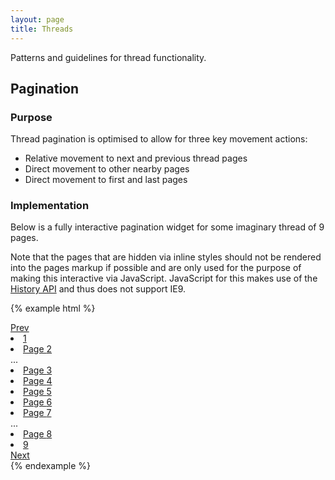 ```yaml
---
layout: page
title: Threads
---
```


Patterns and guidelines for thread functionality.

## Pagination

### Purpose
Thread pagination is optimised to allow for three key movement actions:

 * Relative movement to next and previous thread pages
 * Direct movement to other nearby pages
 * Direct movement to first and last pages

### Implementation
Below is a fully interactive pagination widget for some imaginary thread of 9 pages.

Note that the pages that are hidden via inline styles should not be rendered into the pages markup if possible and are only used for the purpose of making this interactive via JavaScript. JavaScript for this makes use of the [History API](https://developer.mozilla.org/en-US/docs/Web/API/History_API) and thus does not support IE9.

{% example html %}
<nav class="thread-pagination">
  <a href="#" class="thread-pagination__previous" aria-label="Previous page">Prev</a>
  <li class="thread-pagination__page is-first-page"><a href="#" class="js-thread-pagination-page" data-target-page="1" aria-label="First page">1</a></li>
  <li class="thread-pagination__page"><a href="#" class="js-thread-pagination-page" data-target-page="2"><span class="sr-only">Page </span>2</a></li>
  <span class="thread-pagination__ellipsis--first" aria-hidden="true">...</span>
  <li class="thread-pagination__page"><a href="#" class="js-thread-pagination-page" data-target-page="3"><span class="sr-only">Page </span>3</a></li>
  <li class="thread-pagination__page"><a href="#" class="js-thread-pagination-page" data-target-page="4"><span class="sr-only">Page </span>4</a></li>
  <li class="thread-pagination__page"><a href="#" class="js-thread-pagination-page" data-target-page="5"><span class="sr-only">Page </span>5</a></li>
  <li class="thread-pagination__page"><a href="#" class="js-thread-pagination-page" data-target-page="6"><span class="sr-only">Page </span>6</a></li>
  <li class="thread-pagination__page"><a href="#" class="js-thread-pagination-page" data-target-page="7"><span class="sr-only">Page </span>7</a></li>
  <span class="thread-pagination__ellipsis--last" aria-hidden="true">...</span>
  <li class="thread-pagination__page"><a href="#" class="js-thread-pagination-page" data-target-page="8"><span class="sr-only">Page </span>8</a></li>
  <li class="thread-pagination__page is-last-page"><a href="#" class="js-thread-pagination-page" data-target-page="9" aria-label="Last page">9</a></li>
  <a href="#" class="thread-pagination__next" aria-label="Next page">Next</a>
</nav>
{% endexample %}
